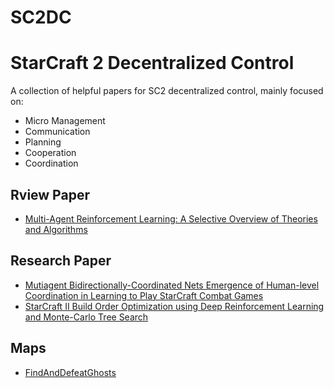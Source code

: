 # SC2DC
# StarCraft 2 Decentralized Control

A collection of helpful papers for SC2 decentralized control, mainly focused on:
* Micro Management
* Communication
* Planning
* Cooperation
* Coordination

## Rview Paper
* [Multi-Agent Reinforcement Learning: A Selective Overview of Theories and Algorithms](https://arxiv.org/pdf/1911.10635.pdf)

## Research Paper

* [Mutiagent Bidirectionally-Coordinated Nets Emergence of Human-level Coordination in Learning to Play StarCraft Combat Games](https://arxiv.org/pdf/1703.10069.pdf)
* [StarCraft II Build Order Optimization using Deep Reinforcement Learning and Monte-Carlo Tree Search](https://arxiv.org/pdf/2006.10525.pdf)


## Maps
* [FindAndDefeatGhosts](https://github.com/caiyangcy/SC2DC/blob/master/maps/FindAndDefeatGhosts.SC2Map)
